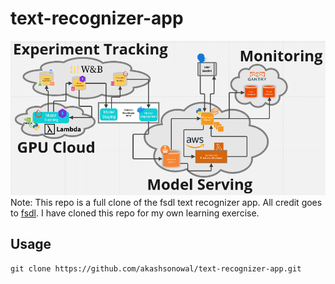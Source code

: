 # text-recognizer-app

![](app_diagram.png)
Note: This repo is a full clone of the fsdl text recognizer app. All credit goes to [fsdl](https://github.com/full-stack-deep-learning/fsdl-text-recognizer-2022). I have cloned this repo for my own learning exercise.

## Usage
```
git clone https://github.com/akashsonowal/text-recognizer-app.git
```
